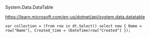 System.Data.DataTable

https://learn.microsoft.com/en-us/dotnet/api/system.data.datatable

```
var collection = (from row in dt.Select() select new { Name = row["Name"], Created_time = (DateTime)row["Created"] });
```
